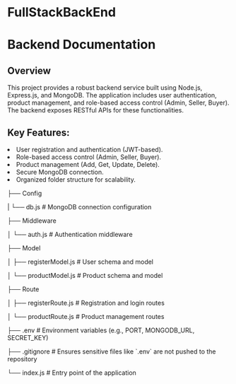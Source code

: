 # FullStackBackEnd

<h1>Backend Documentation</h1>

<h2>Overview</h2>
<p>This project provides a robust backend service built using Node.js, Express.js, and MongoDB. The application includes user authentication, product management, and role-based access control (Admin, Seller, Buyer). The backend exposes RESTful APIs for these functionalities.</p>

<h2>Key Features:</h2>
<li>User registration and authentication (JWT-based).</li>
<li>Role-based access control (Admin, Seller, Buyer).</li>
<li>Product management (Add, Get, Update, Delete).</li>
<li>Secure MongoDB connection.</li>
<li>Organized folder structure for scalability.</li>

<p>├── Config  </p>
<p>|   └── db.js           # MongoDB connection configuration </p>
<p>├── Middleware  <p></p>
<p>│   └── auth.js         # Authentication middleware </p>
<p>├── Model  <p></p>
<p>│   ├── registerModel.js # User schema and model </p>
<p>│   └── productModel.js  # Product schema and model </p>
<p>├── Route  <p></p>
<p>│   ├── registerRoute.js # Registration and login routes  </p>
<p>│   └── productRoute.js  # Product management routes  </p>
<p>├── .env                 # Environment variables (e.g., PORT, MONGODB_URL, SECRET_KEY) </p>
<p>├── .gitignore           # Ensures sensitive files like `.env` are not pushed to the repository </p>
<p>└── index.js             # Entry point of the application  </p>


